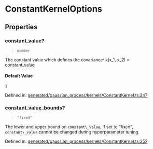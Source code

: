# ConstantKernelOptions

## Properties

### constant\_value?

> `number`

The constant value which defines the covariance: k(x\_1, x\_2) = constant\_value

#### Default Value

`1`

Defined in:  [generated/gaussian\_process/kernels/ConstantKernel.ts:247](https://github.com/transitive-bullshit/scikit-learn-ts/blob/122b3c0/packages/sklearn/src/generated/gaussian_process/kernels/ConstantKernel.ts#L247)

### constant\_value\_bounds?

> `"fixed"`

The lower and upper bound on `constant\_value`. If set to “fixed”, `constant\_value` cannot be changed during hyperparameter tuning.

Defined in:  [generated/gaussian\_process/kernels/ConstantKernel.ts:252](https://github.com/transitive-bullshit/scikit-learn-ts/blob/122b3c0/packages/sklearn/src/generated/gaussian_process/kernels/ConstantKernel.ts#L252)
